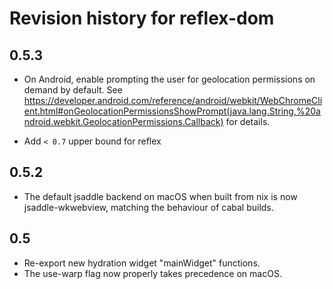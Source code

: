# Revision history for reflex-dom

## 0.5.3

* On Android, enable prompting the user for geolocation
  permissions on demand by default. See
  https://developer.android.com/reference/android/webkit/WebChromeClient.html#onGeolocationPermissionsShowPrompt(java.lang.String,%20android.webkit.GeolocationPermissions.Callback)
  for details.

 * Add `< 0.7` upper bound for reflex

## 0.5.2

* The default jsaddle backend on macOS when built from nix
  is now jsaddle-wkwebview, matching the behaviour of cabal
  builds.

## 0.5

* Re-export new hydration widget "mainWidget" functions.
* The use-warp flag now properly takes precedence on macOS.
